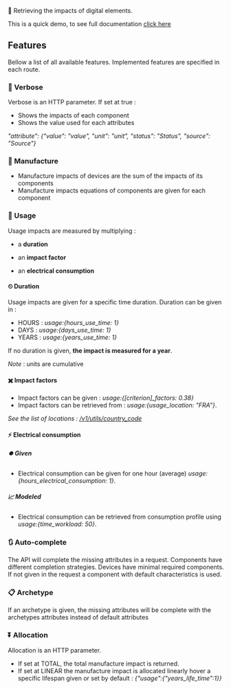 🎯 Retrieving the impacts of digital elements.

This is a quick demo, to see full documentation [click here](https://doc.api.boavizta.org)

## Features

Bellow a list of all available features. Implemented features are specified in each route.

### 👄 Verbose

Verbose is an HTTP parameter. If set at true :

* Shows the impacts of each component
* Shows the value used for each attributes

*"attribute": {"value": "value", "unit": "unit", "status": "Status", "source": "Source"}*

### 🔨 Manufacture
 
* Manufacture impacts of devices are the sum of the impacts of its components
* Manufacture impacts equations of components are given for each component

### 🔌  Usage

Usage impacts are measured by multiplying :

 * a **duration**

 * an **impact factor** 

 * an **electrical consumption** 

#### ⏲ Duration

Usage impacts are given for a specific time duration. Duration can be given in :

* HOURS : *usage:{hours_use_time: 1}*
* DAYS : *usage:{days_use_time: 1}*
* YEARS : *usage:{years_use_time: 1}* 

If no duration is given, **the impact is measured for a year**.

*Note* : units are cumulative

#### ✖️ Impact factors

* Impact factors can be given : *usage:{[criterion]_factors: 0.38}*
* Impact factors can be retrieved from : *usage:{usage_location: "FRA"}*. 

*See the list of locations : [/v1/utils/country_code](/v1/utils/country_code)*

#### ⚡ Electrical consumption

##### ⏺️ Given
* Electrical consumption can be given for one hour (average) *usage:{hours_electrical_consumption: 1}*.

##### 📈 Modeled
* Electrical consumption can be retrieved from consumption profile using *usage:{time_workload: 50}*. 

### 🔃 Auto-complete

The API will complete the missing attributes in a request. Components have different completion strategies.
Devices have minimal required components. If not given in the request a component with default characteristics is used.

### 📋 Archetype

If an archetype is given, the missing attributes will be complete with the archetypes attributes instead of default attributes

### ⏬ Allocation

Allocation is an HTTP parameter. 

* If set at TOTAL, the total manufacture impact is returned.
* If set at LINEAR the manufacture impact is allocated linearly hover a specific lifespan given or set by default : *{"usage":{"years_life_time":1}}*